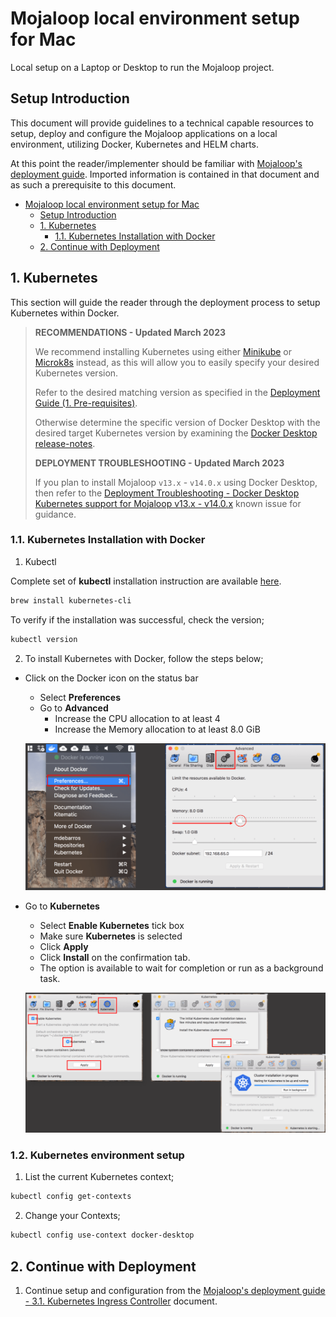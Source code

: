 # Mojaloop local environment setup for Mac

Local setup on a Laptop or Desktop to run the Mojaloop project.

## Setup Introduction

This document will provide guidelines to a technical capable resources to setup, deploy and configure the Mojaloop applications on a local environment, utilizing Docker, Kubernetes and HELM charts.

At this point the reader/implementer should be familiar with [Mojaloop's deployment guide](./README.md). Imported information is contained in that document and as such a prerequisite to this document.

- [Mojaloop local environment setup for Mac](#mojaloop-local-environment-setup-for-mac)
  - [Setup Introduction](#setup-introduction)
  - [1. Kubernetes](#1-kubernetes)
    - [1.1. Kubernetes Installation with Docker](#11-kubernetes-installation-with-docker)
  - [2. Continue with Deployment](#2-continue-with-deployment)
  
## 1. Kubernetes

This section will guide the reader through the deployment process to setup Kubernetes within Docker.

> **RECOMMENDATIONS - Updated March 2023**
>
> We recommend installing Kubernetes using either [Minikube](https://minikube.sigs.k8s.io/docs/start) or [Microk8s](https://microk8s.io/docs/install-alternatives) instead, as this will allow you to easily specify your desired Kubernetes version.
>
> Refer to the desired matching version as specified in the [Deployment Guide (1. Pre-requisites)](README.md#1-pre-requisites).
>
> Otherwise determine the specific version of Docker Desktop with the desired target Kubernetes version by examining the [Docker Desktop release-notes](https://docs.docker.com/desktop/release-notes).
>
> **DEPLOYMENT TROUBLESHOOTING - Updated March 2023**
>
> If you plan to install Mojaloop `v13.x` - `v14.0.x` using Docker Desktop, then refer to the [Deployment Troubleshooting - Docker Desktop Kubernetes support for Mojaloop v13.x - v14.0.x](./deployment-troubleshooting.md#13-docker-desktop-kubernetes-support-for-mojaloop-v13x---v140x) known issue for guidance.
>

### 1.1. Kubernetes Installation with Docker

1. Kubectl

  Complete set of **kubectl** installation instruction are available [here](https://kubernetes.io/docs/tasks/tools/install-kubectl/).

  ```bash
  brew install kubernetes-cli
  ```

  To verify if the installation was successful, check the version;

  ```bash
  kubectl version
  ```

2. To install Kubernetes with Docker, follow the steps below;

- Click on the Docker icon on the status bar
  - Select **Preferences**
  - Go to **Advanced**
    - Increase the CPU allocation to at least 4
    - Increase the Memory allocation to at least 8.0 GiB

  ![Kubernetes Install with Docker 1](./assets/diagrams/deployment/KubernetesInstallWithDocker-1.png)

- Go to **Kubernetes**
  - Select **Enable Kubernetes** tick box
  - Make sure **Kubernetes** is selected
  - Click **Apply**
  - Click **Install** on the confirmation tab.
  - The option is available to wait for completion or run as a background task.

  ![Kubernetes Install with Docker 2](./assets/diagrams/deployment/KubernetesInstallWithDocker-2.png)

### 1.2. Kubernetes environment setup

1. List the current Kubernetes context;

  ```bash
  kubectl config get-contexts
  ```

2. Change your Contexts;

  ```bash
  kubectl config use-context docker-desktop
  ```

## 2. Continue with Deployment

1. Continue setup and configuration from the [Mojaloop's deployment guide - 3.1. Kubernetes Ingress Controller](./README.md#31-kubernetes-ingress-controller) document.
